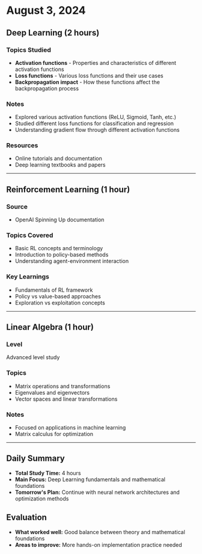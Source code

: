 # August 3, 2024

## Deep Learning (2 hours)
### Topics Studied
- **Activation functions** - Properties and characteristics of different activation functions
- **Loss functions** - Various loss functions and their use cases  
- **Backpropagation impact** - How these functions affect the backpropagation process

### Notes
- Explored various activation functions (ReLU, Sigmoid, Tanh, etc.)
- Studied different loss functions for classification and regression
- Understanding gradient flow through different activation functions

### Resources
- Online tutorials and documentation
- Deep learning textbooks and papers

---

## Reinforcement Learning (1 hour)
### Source
- OpenAI Spinning Up documentation

### Topics Covered
- Basic RL concepts and terminology
- Introduction to policy-based methods
- Understanding agent-environment interaction

### Key Learnings
- Fundamentals of RL framework
- Policy vs value-based approaches
- Exploration vs exploitation concepts

---

## Linear Algebra (1 hour)
### Level
Advanced level study

### Topics
- Matrix operations and transformations
- Eigenvalues and eigenvectors
- Vector spaces and linear transformations

### Notes
- Focused on applications in machine learning
- Matrix calculus for optimization

---

## Daily Summary
- **Total Study Time:** 4 hours
- **Main Focus:** Deep Learning fundamentals and mathematical foundations
- **Tomorrow's Plan:** Continue with neural network architectures and optimization methods

## Evaluation
- **What worked well:** Good balance between theory and mathematical foundations
- **Areas to improve:** More hands-on implementation practice needed
